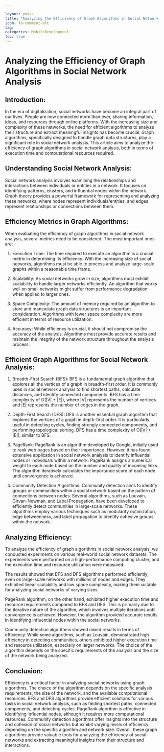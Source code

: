 ```yaml
---

layout: posts
title: "Analyzing the Efficiency of Graph Algorithms in Social Network Analysis"
icon: fa-comment-alt
tag:      
categories: MobileDevelopment
toc: true
---
```




# Analyzing the Efficiency of Graph Algorithms in Social Network Analysis

## Introduction:

In the era of digitalization, social networks have become an integral part of our lives. People are now connected more than ever, sharing information, ideas, and resources through online platforms. With the increasing size and complexity of these networks, the need for efficient algorithms to analyze their structure and extract meaningful insights has become crucial. Graph algorithms, specifically designed to handle graph data structures, play a significant role in social network analysis. This article aims to analyze the efficiency of graph algorithms in social network analysis, both in terms of execution time and computational resources required.

## Understanding Social Network Analysis:

Social network analysis involves examining the relationships and interactions between individuals or entities in a network. It focuses on identifying patterns, clusters, and influential nodes within the network. Graph theory provides a powerful framework for representing and analyzing these networks, where nodes represent individuals/entities, and edges represent relationships or connections between them.

## Efficiency Metrics in Graph Algorithms:

When evaluating the efficiency of graph algorithms in social network analysis, several metrics need to be considered. The most important ones are:

1. Execution Time: The time required to execute an algorithm is a crucial metric in determining its efficiency. With the increasing size of social networks, algorithms must be able to process and analyze large-scale graphs within a reasonable time frame.

2. Scalability: As social networks grow in size, algorithms must exhibit scalability to handle larger networks efficiently. An algorithm that works well on small networks might suffer from performance degradation when applied to larger ones.

3. Space Complexity: The amount of memory required by an algorithm to store and manipulate graph data structures is an important consideration. Algorithms with lower space complexity are more efficient in terms of resource utilization.

4. Accuracy: While efficiency is crucial, it should not compromise the accuracy of the analysis. Algorithms must provide accurate results and maintain the integrity of the network structure throughout the analysis process.

## Efficient Graph Algorithms for Social Network Analysis:

1. Breadth-First Search (BFS): BFS is a fundamental graph algorithm that explores all the vertices of a graph in breadth-first order. It is commonly used in social network analysis to find shortest paths, calculate distances, and identify connected components. BFS has a time complexity of O(|V| + |E|), where |V| represents the number of vertices and |E| represents the number of edges in the graph.

2. Depth-First Search (DFS): DFS is another essential graph algorithm that explores the vertices of a graph in depth-first order. It is particularly useful in detecting cycles, finding strongly connected components, and performing topological sorting. DFS has a time complexity of O(|V| + |E|), similar to BFS.

3. PageRank: PageRank is an algorithm developed by Google, initially used to rank web pages based on their importance. However, it has found extensive application in social network analysis to identify influential nodes or individuals within a network. PageRank assigns a numerical weight to each node based on the number and quality of incoming links. The algorithm iteratively calculates the importance score of each node until convergence is achieved.

4. Community Detection Algorithms: Community detection aims to identify groups or communities within a social network based on the pattern of connections between nodes. Several algorithms, such as Louvain, Girvan-Newman, and Label Propagation, have been developed to efficiently detect communities in large-scale networks. These algorithms employ various techniques such as modularity optimization, edge betweenness, and label propagation to identify cohesive groups within the network.

## Analyzing Efficiency:

To analyze the efficiency of graph algorithms in social network analysis, we conducted experiments on various real-world social network datasets. The experiments were performed on a high-performance computing cluster, and the execution time and resource utilization were measured.

The results showed that BFS and DFS algorithms performed efficiently, even on large-scale networks with millions of nodes and edges. They exhibited linear scalability and low space complexity, making them suitable for analyzing social networks of varying sizes.

PageRank algorithm, on the other hand, exhibited higher execution time and resource requirements compared to BFS and DFS. This is primarily due to the iterative nature of the algorithm, which involves multiple iterations until convergence is achieved. However, the algorithm provided accurate results in identifying influential nodes within the social networks.

Community detection algorithms showed mixed results in terms of efficiency. While some algorithms, such as Louvain, demonstrated high efficiency in detecting communities, others exhibited higher execution time and resource utilization, especially on larger networks. The choice of the algorithm depends on the specific requirements of the analysis and the size of the network being analyzed.

## Conclusion:

Efficiency is a critical factor in analyzing social networks using graph algorithms. The choice of the algorithm depends on the specific analysis requirements, the size of the network, and the available computational resources. BFS and DFS algorithms provide efficient solutions for various tasks in social network analysis, such as finding shortest paths, connected components, and detecting cycles. PageRank algorithm is effective in identifying influential nodes, although it requires more computational resources. Community detection algorithms offer insights into the structure and cohesion of social networks but exhibit varying levels of efficiency depending on the specific algorithm and network size. Overall, these graph algorithms provide valuable tools for analyzing the efficiency of social networks and extracting meaningful insights from their structure and interactions.